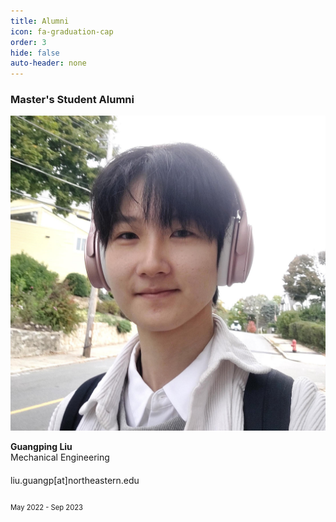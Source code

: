 ```yaml
---
title: Alumni
icon: fa-graduation-cap
order: 3
hide: false
auto-header: none
---
```



### **Master's Student Alumni**

<div class="group">
<div class="people">
	<div class="photo">
		<img src="/assets/people/ms_2022_guangping_liu.jpg" />
	</div>
	<div class="spec">
		<p>
		<strong>Guangping Liu</strong><br>
		Mechanical Engineering<br>
		liu.guangp[at]northeastern.edu<font style="font-size: 250%"><br></font>
		<font style="font-size: 80%">May 2022 - Sep 2023</font><font style="font-size: 250%"><br></font>
		</p>
	</div>
</div>
</div>